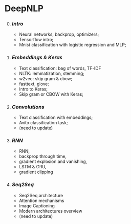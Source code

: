 # DeepNLP

0) ### *Intro* 
    * Neural networks, backprop, optimizers;
    * Tensorflow intro;
    * Mnist classification with logistic regression and MLP;

1) ### *Embeddings & Keras* 
    * Text classification: bag of words, TF-IDF
    * NLTK: lemmatization, stemming;
    * w2vec: skip gram & cbow;
    * fasttext, glove;
    * Intro to Keras;
    * Skip gram or CBOW with Keras;

2) ### *Convolutions* 
    * Text classification with embeddings;
    * Avito classification task;
    * (need to update)

3) ### *RNN* 
    * RNN,
    * backprop through time,
    * gradient explosion and vanishing,
    * LSTM & GRU, 
    * gradient clipping
    
4) ### *Seq2Seq*
    * Seq2Seq architecture
    * Attention mechanisms
    * Image Captioning
    * Modern architectures overview
    * (need to update)
